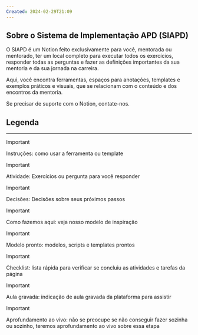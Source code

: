 ```yaml
---
Created: 2024-02-29T21:09
---
```

## Sobre o Sistema de Implementação APD (SIAPD)

  

O SIAPD é um Notion feito exclusivamente para você, mentorada ou mentorado, ter um local completo para executar todos os exercícios, responder todas as perguntas e fazer as definições importantes da sua mentoria e da sua jornada na carreira.

Aqui, você encontra ferramentas, espaços para anotações, templates e exemplos práticos e visuais, que se relacionam com o conteúdo e dos encontros da mentoria.

  

Se precisar de suporte com o Notion, contate-nos.

  

## Legenda

---

  

> [!important]  
> Instruções: como usar a ferramenta ou template  
  
> [!important]  
> Atividade: Exercícios ou pergunta para você responder  
  
> [!important]  
> Decisões: Decisões sobre seus próximos passos  
  
> [!important]  
> Como fazemos aqui: veja nosso modelo de inspiração  
  
> [!important]  
> Modelo pronto: modelos, scripts e templates prontos  
  
> [!important]  
> Checklist: lista rápida para verificar se concluiu as atividades e tarefas da página  
  
> [!important]  
> Aula gravada: indicação de aula gravada da plataforma para assistir  
  
> [!important]  
> Aprofundamento ao vivo: não se preocupe se não conseguir fazer sozinha ou sozinho, teremos aprofundamento ao vivo sobre essa etapa